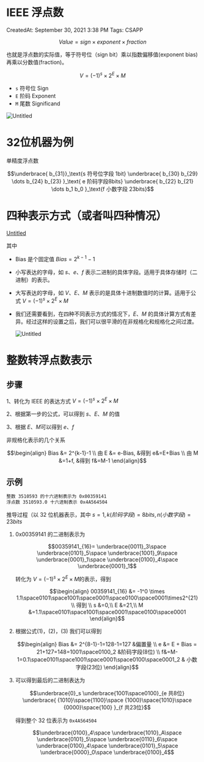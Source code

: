# IEEE 浮点数

CreatedAt: September 30, 2021 3:38 PM
Tags: CSAPP

$$Value = sign \times exponent \times fraction$$

也就是浮点数的实际值，等于符号位（sign bit）乘以指数偏移值(exponent bias)再乘以分数值(fraction)。

$$V=(-1)^s \times 2^E \times M$$

- `s` 符号位 Sign
- `E` 阶码 Exponent
- `M` 尾数 Significand

![Untitled](assets/2-1.png)

# 32位机器为例

单精度浮点数

$$\underbrace{ b_{31}}_\text{s 符号位字段 1bit}
\underbrace{ b_{30} b_{29} \dots b_{24} b_{23} }_\text{ e 阶码字段8bits} 
\underbrace{ b_{22} b_{21} \dots b_1 b_0 }_\text{f 小数字段 23bits}$$

# 四种表示方式（或者叫四种情况）

[Untitled](https://www.notion.so/76b312b7757142af961c4f62a9123a48)

其中

- Bias 是个固定值 $Bias = 2^{k-1} - 1$
- 小写表达的字母，如 $s、e、f$ 表示二进制的具体字段。适用于具体存储时（二进制）的表示。
- 大写表达的字母，如 $V、E、M$ 表示的是具体十进制数值时的计算。适用于公式 $V=(-1)^s \times 2^E \times M$
- 我们还需要看到，在四种不同表示方式的情况下，$E、M$ 的具体计算方式有差异。经过这样的设置之后，我们可以很平滑的在非规格化和规格化之间过渡。
    
    ![Untitled](assets/2-2.png)
    

# 整数转浮点数表示

## 步骤

1、转化为 IEEE 的表达方式 $V=(-1)^s \times 2^E \times M$

2、根据第一步的公式，可以得到 $s、E、M$ 的值

3、根据 $E、M$可以得到 $e、f$ 

非规格化表示的几个关系

$$\begin{align}
Bias &= 2^{k-1}-1 \\
由 E &= e-Bias, &得到 e&=E+Bias \\
由 M &=1+f, &得到 f&=M-1
\end{align}$$

## 示例

```html
整数 3510593 的十六进制表示为 0x00359141
浮点数 3510593.0 十六进制表示 0x4A564504
```

推导过程（以 32 位机器表示，其中 $s=1,k(阶码字段)=8bits,n(小数字段)=23bits$

1. 0x00359141 的二进制表示为
    
    $$00359141_{16}=
    \underbrace{0011}_3\space
    \underbrace{0101}_5\space
    \underbrace{1001}_9\space
    \underbrace{0001}_1\space
    \underbrace{0100}_4\space
    \underbrace{0001}_1$$
    
    转化为 $V=(-1)^s \times 2^E \times M$的表示，得到
    
    $$\begin{align}
    00359141_{16} &= -1^0 \times 1.1\space0101\space1001\space0001\space0100\space0001\times2^{21} \\
    得到 \\
    s &=0,\\
    E &=21,\\
    M &=1.1\space0101\space1001\space0001\space0100\space0001
    \end{align}$$
    
2. 根据公式(1)，(2)，(3) 我们可以得到
    
    $$\begin{align}
    Bias &= 2^{8-1}-1=128-1=127 &偏置量 \\
    e &= E + Bias = 21+127=148=1001\space0100_2 &阶码字段(8位) \\
    f&=M-1=0.1\space0101\space1001\space0001\space0100\space0001_2 & 小数字段(23位)
    \end{align}$$
    
3. 可以得到最后的二进制表达为
    
    $$\underbrace{0}_s
    \underbrace{1001\space0100}_{e 共8位}
    \underbrace{
    {1010}\space{1100}\space
    {1000}\space{1010}\space
    {0000}\space{100}
    }_{f 共23位}$$
    
    得到整个 32 位表示为 `0x4A564504`
    
    $$\underbrace{0100}_4\space
    \underbrace{1010}_A\space
    \underbrace{0101}_5\space
    \underbrace{0110}_6\space
    \underbrace{0100}_4\space
    \underbrace{0101}_5\space
    \underbrace{0000}_0\space
    \underbrace{0100}_4$$
